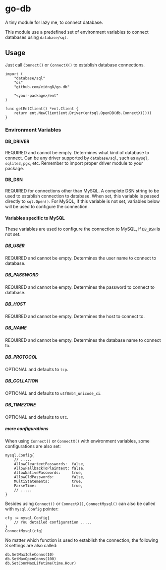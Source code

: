 # go-db

A tiny module for lazy me, to connect database.

This module use a predefined set of environment variables to connect databases using `database/sql`.

##  Usage

Just call `Connect()` or `ConnectX()` to establish database connections.

```golang
import (
    "database/sql"
    "os"
    "github.com/eidng8/go-db"

    "<your-package>/ent"
)

func getEntClient() *ent.Client {
    return ent.NewClient(ent.Driver(entsql.OpenDB(db.ConnectX())))
}
```

### Environment Variables

#### DB_DRIVER

REQUIRED and cannot be empty. Determines what kind of database to connect. Can be any driver supported by `database/sql`, such as `mysql`, `sqlite3`, `pgx`, etc. Remember to import proper driver module to your package.

#### DB_DSN

REQUIRED for connections other than MySQL. A complete DSN string to be used to establish connection to database. When set, this variable is passed directly to `sql.Open()`. For MySQL, if this variable is not set, variables below will be used to configure the connection.

#### Variables specific to MySQL

These variables are used to configure the connection to MySQL, if `DB_DSN` is not set.

##### DB_USER

REQUIRED and cannot be empty. Determines the user name to connect to database.

##### DB_PASSWORD

REQUIRED and cannot be empty. Determines the password to connect to database.

##### DB_HOST

REQUIRED and cannot be empty. Determines the host to connect to.

##### DB_NAME

REQUIRED and cannot be empty. Determines the database name to connect to.

##### DB_PROTOCOL

OPTIONAL and defaults to `tcp`.

##### DB_COLLATION

OPTIONAL and defaults to `utf8mb4_unicode_ci`.

##### DB_TIMEZONE

OPTIONAL and defaults to `UTC`.

##### more configurations

When using `Connect()` or `ConnectX()` with environment variables, some configurations are also set:

```golang
mysql.Config{
    // .....
    AllowCleartextPasswords:  false,
    AllowFallbackToPlaintext: false,
    AllowNativePasswords:     true,
    AllowOldPasswords:        false,
    MultiStatements:          true,
    ParseTime:                true,
    // .....
}
```

Besides using `Connect()` or `ConnectX()`, `ConnectMysql()` can also be called with `mysql.Config` pointer:

```golang
cfg := mysql.Config{
    // You detailed configuration .....
}
ConnectMysql(cfg)
```

No matter which function is used to establish the connection, the following 3 settings are also called:

```golang
db.SetMaxIdleConns(10)
db.SetMaxOpenConns(100)
db.SetConnMaxLifetime(time.Hour)
```

